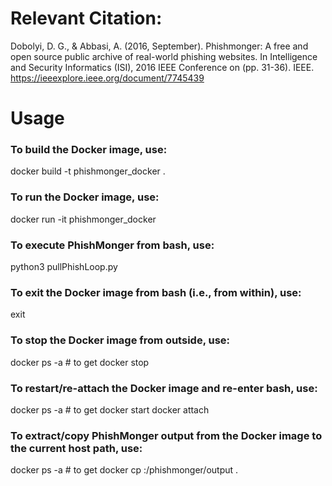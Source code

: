 # Relevant Citation:

Dobolyi, D. G., & Abbasi, A. (2016, September). Phishmonger: A free and open source public archive of real-world phishing websites. In Intelligence and Security Informatics (ISI), 2016 IEEE Conference on (pp. 31-36). IEEE.
https://ieeexplore.ieee.org/document/7745439

# Usage

### To build the Docker image, use:

docker build -t phishmonger_docker .

### To run the Docker image, use:

docker run -it phishmonger_docker

### To execute PhishMonger from bash, use:

python3 pullPhishLoop.py

### To exit the Docker image from bash (i.e., from within), use:

exit

### To stop the Docker image from outside, use:

docker ps -a # to get <container ID>
docker stop <container ID>

### To restart/re-attach the Docker image and re-enter bash, use:

docker ps -a # to get <container ID>
docker start <container ID>
docker attach <container ID>

### To extract/copy PhishMonger output from the Docker image to the current host path, use:

docker ps -a # to get <container ID>
docker cp <container ID>:/phishmonger/output .
